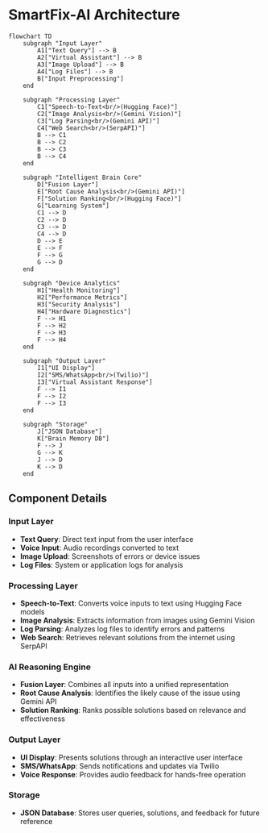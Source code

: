 # SmartFix-AI Architecture

```mermaid
flowchart TD
    subgraph "Input Layer"
        A1["Text Query"] --> B
        A2["Virtual Assistant"] --> B
        A3["Image Upload"] --> B
        A4["Log Files"] --> B
        B["Input Preprocessing"]
    end
    
    subgraph "Processing Layer"
        C1["Speech-to-Text<br/>(Hugging Face)"]
        C2["Image Analysis<br/>(Gemini Vision)"]
        C3["Log Parsing<br/>(Gemini API)"]
        C4["Web Search<br/>(SerpAPI)"]
        B --> C1
        B --> C2
        B --> C3
        B --> C4
    end
    
    subgraph "Intelligent Brain Core"
        D["Fusion Layer"]
        E["Root Cause Analysis<br/>(Gemini API)"]
        F["Solution Ranking<br/>(Hugging Face)"]
        G["Learning System"]
        C1 --> D
        C2 --> D
        C3 --> D
        C4 --> D
        D --> E
        E --> F
        F --> G
        G --> D
    end
    
    subgraph "Device Analytics"
        H1["Health Monitoring"]
        H2["Performance Metrics"]
        H3["Security Analysis"]
        H4["Hardware Diagnostics"]
        F --> H1
        F --> H2
        F --> H3
        F --> H4
    end
    
    subgraph "Output Layer"
        I1["UI Display"]
        I2["SMS/WhatsApp<br/>(Twilio)"]
        I3["Virtual Assistant Response"]
        F --> I1
        F --> I2
        F --> I3
    end
    
    subgraph "Storage"
        J["JSON Database"]
        K["Brain Memory DB"]
        F --> J
        G --> K
        J --> D
        K --> D
    end
```

## Component Details

### Input Layer
- **Text Query**: Direct text input from the user interface
- **Voice Input**: Audio recordings converted to text
- **Image Upload**: Screenshots of errors or device issues
- **Log Files**: System or application logs for analysis

### Processing Layer
- **Speech-to-Text**: Converts voice inputs to text using Hugging Face models
- **Image Analysis**: Extracts information from images using Gemini Vision
- **Log Parsing**: Analyzes log files to identify errors and patterns
- **Web Search**: Retrieves relevant solutions from the internet using SerpAPI

### AI Reasoning Engine
- **Fusion Layer**: Combines all inputs into a unified representation
- **Root Cause Analysis**: Identifies the likely cause of the issue using Gemini API
- **Solution Ranking**: Ranks possible solutions based on relevance and effectiveness

### Output Layer
- **UI Display**: Presents solutions through an interactive user interface
- **SMS/WhatsApp**: Sends notifications and updates via Twilio
- **Voice Response**: Provides audio feedback for hands-free operation

### Storage
- **JSON Database**: Stores user queries, solutions, and feedback for future reference
